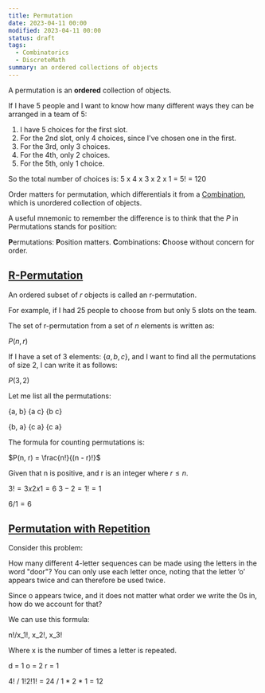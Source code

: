 ```yaml
---
title: Permutation
date: 2023-04-11 00:00
modified: 2023-04-11 00:00
status: draft
tags:
  - Combinatorics
  - DiscreteMath
summary: an ordered collections of objects
---
```


A permutation is an **ordered** collection of objects.

If I have 5 people and I want to know how many different ways they can be arranged in a team of 5:

1. I have 5 choices for the first slot.
2. For the 2nd slot, only 4 choices, since I've chosen one in the first.
3. For the 3rd, only 3 choices.
4. For the 4th, only 2 choices.
5. For the 5th, only 1 choice.

So the total number of choices is: 5 x 4 x 3 x 2 x 1 = 5! = 120

Order matters for permutation, which differentials it from a [Combination](combination.md), which is unordered collection of objects.

A useful mnemonic to remember the difference is to think that the $P$ in Permutations stands for position:

**P**ermutations: **P**osition matters.
**C**ombinations: **C**hoose without concern for order.

## [R-Permutation](r-permutation.md)

An ordered subset of $r$ objects is called an r-permutation.

For example, if I had 25 people to choose from but only 5 slots on the team.

The set of r-permutation from a set of $n$ elements is written as:

$P(n, r)$

If I have a set of 3 elements: $\{a, b, c\}$, and I want to find all the permutations of size 2, I can write it as follows:

$P(3, 2)$

Let me list all the permutations:

{a, b}
{a c}
{b c}

{b, a}
{c a}
{c a}

The formula for counting permutations is:

$P(n, r) = \frac{n!}{(n - r)!}$

Given that n is positive, and r is an integer where $r \leq n$.

$3! = 3 x 2 x 1 = 6$
$3-2 = 1! = 1$

$6/1 = 6$

## [Permutation with Repetition](../../../permanent/permutation-with-repetition.md)

Consider this problem:

How many different 4-letter sequences can be made using the letters in
the word "door"? You can only use each letter once, noting that the letter
’o’ appears twice and can therefore be used twice.

Since o appears twice, and it does not matter what order we write the 0s in, how do we account for that?

We can use this formula:

n!/x_1!, x_2!, x_3!

Where x is the number of times a letter is repeated.

d = 1
o = 2
r = 1

4! / 1!2!1! = 24 / 1 * 2 * 1 = 12
